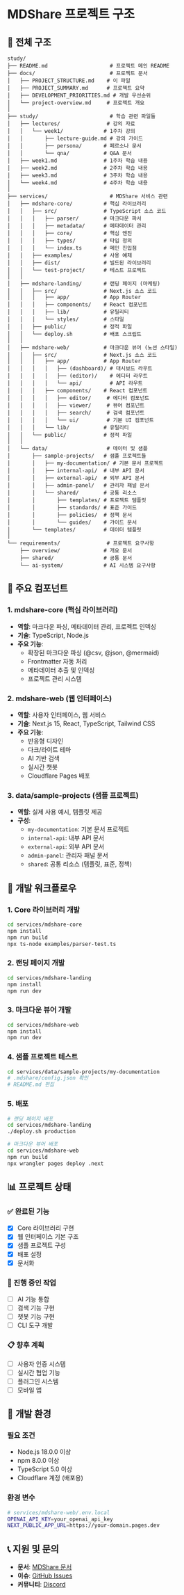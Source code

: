 # MDShare 프로젝트 구조

## 📁 전체 구조

```
study/
├── README.md                    # 프로젝트 메인 README
├── docs/                        # 프로젝트 문서
│   ├── PROJECT_STRUCTURE.md    # 이 파일
│   ├── PROJECT_SUMMARY.md      # 프로젝트 요약
│   ├── DEVELOPMENT_PRIORITIES.md # 개발 우선순위
│   └── project-overview.md     # 프로젝트 개요
│
├── study/                       # 학습 관련 파일들
│   ├── lectures/               # 강의 자료
│   │   └── week1/             # 1주차 강의
│   │       ├── lecture-guide.md # 강의 가이드
│   │       ├── persona/       # 페르소나 문서
│   │       └── qna/           # Q&A 문서
│   ├── week1.md               # 1주차 학습 내용
│   ├── week2.md               # 2주차 학습 내용
│   ├── week3.md               # 3주차 학습 내용
│   └── week4.md               # 4주차 학습 내용
│
├── services/                    # MDShare 서비스 관련
│   ├── mdshare-core/          # 핵심 라이브러리
│   │   ├── src/               # TypeScript 소스 코드
│   │   │   ├── parser/        # 마크다운 파서
│   │   │   ├── metadata/      # 메타데이터 관리
│   │   │   ├── core/          # 핵심 엔진
│   │   │   ├── types/         # 타입 정의
│   │   │   └── index.ts       # 메인 진입점
│   │   ├── examples/          # 사용 예제
│   │   ├── dist/              # 빌드된 라이브러리
│   │   └── test-project/      # 테스트 프로젝트
│   │
│   ├── mdshare-landing/       # 랜딩 페이지 (마케팅)
│   │   ├── src/               # Next.js 소스 코드
│   │   │   ├── app/           # App Router
│   │   │   ├── components/    # React 컴포넌트
│   │   │   ├── lib/           # 유틸리티
│   │   │   └── styles/        # 스타일
│   │   ├── public/            # 정적 파일
│   │   └── deploy.sh          # 배포 스크립트
│   │
│   ├── mdshare-web/           # 마크다운 뷰어 (노션 스타일)
│   │   ├── src/               # Next.js 소스 코드
│   │   │   ├── app/           # App Router
│   │   │   │   ├── (dashboard)/ # 대시보드 라우트
│   │   │   │   ├── (editor)/    # 에디터 라우트
│   │   │   │   └── api/         # API 라우트
│   │   │   ├── components/    # React 컴포넌트
│   │   │   │   ├── editor/     # 에디터 컴포넌트
│   │   │   │   ├── viewer/     # 뷰어 컴포넌트
│   │   │   │   ├── search/     # 검색 컴포넌트
│   │   │   │   └── ui/         # 기본 UI 컴포넌트
│   │   │   └── lib/           # 유틸리티
│   │   └── public/            # 정적 파일
│   │
│   └── data/                   # 데이터 및 샘플
│       ├── sample-projects/   # 샘플 프로젝트들
│       │   ├── my-documentation/ # 기본 문서 프로젝트
│       │   ├── internal-api/  # 내부 API 문서
│       │   ├── external-api/  # 외부 API 문서
│       │   ├── admin-panel/   # 관리자 패널 문서
│       │   └── shared/        # 공통 리소스
│       │       ├── templates/ # 프로젝트 템플릿
│       │       ├── standards/ # 표준 가이드
│       │       ├── policies/  # 정책 문서
│       │       └── guides/    # 가이드 문서
│       └── templates/         # 데이터 템플릿
│
└── requirements/               # 프로젝트 요구사항
    ├── overview/              # 개요 문서
    ├── shared/                # 공통 문서
    └── ai-system/             # AI 시스템 요구사항
```

## 🎯 주요 컴포넌트

### 1. mdshare-core (핵심 라이브러리)
- **역할**: 마크다운 파싱, 메타데이터 관리, 프로젝트 인덱싱
- **기술**: TypeScript, Node.js
- **주요 기능**:
  - 확장된 마크다운 파싱 (@csv, @json, @mermaid)
  - Frontmatter 자동 처리
  - 메타데이터 추출 및 인덱싱
  - 프로젝트 관리 시스템

### 2. mdshare-web (웹 인터페이스)
- **역할**: 사용자 인터페이스, 웹 서비스
- **기술**: Next.js 15, React, TypeScript, Tailwind CSS
- **주요 기능**:
  - 반응형 디자인
  - 다크/라이트 테마
  - AI 기반 검색
  - 실시간 챗봇
  - Cloudflare Pages 배포

### 3. data/sample-projects (샘플 프로젝트)
- **역할**: 실제 사용 예시, 템플릿 제공
- **구성**:
  - `my-documentation`: 기본 문서 프로젝트
  - `internal-api`: 내부 API 문서
  - `external-api`: 외부 API 문서
  - `admin-panel`: 관리자 패널 문서
  - `shared`: 공통 리소스 (템플릿, 표준, 정책)

## 🔄 개발 워크플로우

### 1. Core 라이브러리 개발
```bash
cd services/mdshare-core
npm install
npm run build
npx ts-node examples/parser-test.ts
```

### 2. 랜딩 페이지 개발
```bash
cd services/mdshare-landing
npm install
npm run dev
```

### 3. 마크다운 뷰어 개발
```bash
cd services/mdshare-web
npm install
npm run dev
```

### 4. 샘플 프로젝트 테스트
```bash
cd services/data/sample-projects/my-documentation
# .mdshare/config.json 확인
# README.md 편집
```

### 5. 배포
```bash
# 랜딩 페이지 배포
cd services/mdshare-landing
./deploy.sh production

# 마크다운 뷰어 배포
cd services/mdshare-web
npm run build
npx wrangler pages deploy .next
```

## 📊 프로젝트 상태

### ✅ 완료된 기능
- [x] Core 라이브러리 구현
- [x] 웹 인터페이스 기본 구조
- [x] 샘플 프로젝트 구성
- [x] 배포 설정
- [x] 문서화

### 🚧 진행 중인 작업
- [ ] AI 기능 통합
- [ ] 검색 기능 구현
- [ ] 챗봇 기능 구현
- [ ] CLI 도구 개발

### 📋 향후 계획
- [ ] 사용자 인증 시스템
- [ ] 실시간 협업 기능
- [ ] 플러그인 시스템
- [ ] 모바일 앱

## 🔧 개발 환경

### 필요 조건
- Node.js 18.0.0 이상
- npm 8.0.0 이상
- TypeScript 5.0 이상
- Cloudflare 계정 (배포용)

### 환경 변수
```bash
# services/mdshare-web/.env.local
OPENAI_API_KEY=your_openai_api_key
NEXT_PUBLIC_APP_URL=https://your-domain.pages.dev
```

## 📞 지원 및 문의

- **문서**: [MDShare 문서](https://docs.mdshare.app)
- **이슈**: [GitHub Issues](https://github.com/mdshare/mdshare/issues)
- **커뮤니티**: [Discord](https://discord.gg/mdshare)
